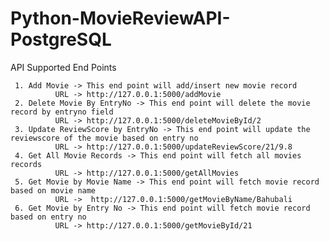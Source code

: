 # Python-MovieReviewAPI-PostgreSQL

 API Supported End Points

     1. Add Movie -> This end point will add/insert new movie record
              URL -> http://127.0.0.1:5000/addMovie
     2. Delete Movie By EntryNo -> This end point will delete the movie record by entryno field
              URL -> http://127.0.0.1:5000/deleteMovieById/2
     3. Update ReviewScore by EntryNo -> This end point will update the reviewscore of the movie based on entry no
              URL -> http://127.0.0.1:5000/updateReviewScore/21/9.8
     4. Get All Movie Records -> This end point will fetch all movies records
              URL -> http://127.0.0.1:5000/getAllMovies
     5. Get Movie by Movie Name -> This end point will fetch movie record based on movie name
              URL ->  http://127.0.0.1:5000/getMovieByName/Bahubali
     6. Get Movie by Entry No -> This end point will fetch movie record based on entry no
              URL -> http://127.0.0.1:5000/getMovieById/21
